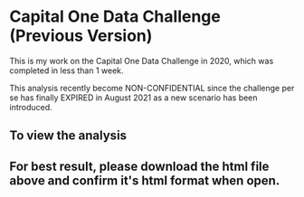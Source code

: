 # Capital One Data Challenge (Previous Version)

This is my work on the Capital One Data Challenge in 2020, which was completed in less than 1 week.

This analysis recently become NON-CONFIDENTIAL since the challenge per se has finally EXPIRED in August 2021 as a new scenario has been introduced.

## To view the analysis

## For best result, please download the html file above and confirm it's html format when open. ##
